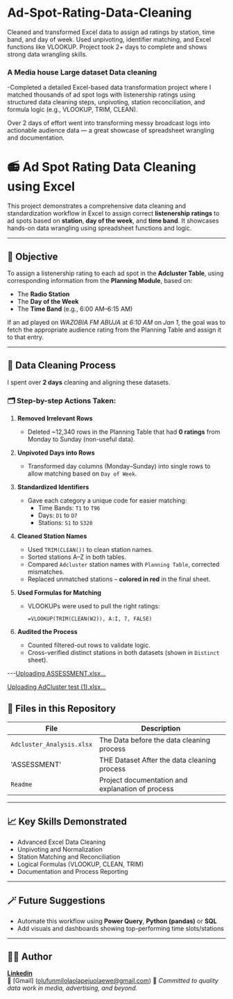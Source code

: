 # Ad-Spot-Rating-Data-Cleaning
Cleaned and transformed Excel data to assign ad ratings by station, time band, and day of week. Used unpivoting, identifier matching, and Excel functions like VLOOKUP. Project took 2+ days to complete and shows strong data wrangling skills.
### A Media house Large dataset Data cleaning
-Completed a detailed Excel-based data transformation project where I matched thousands of ad spot logs with listenership ratings using structured data cleaning steps, unpivoting, station reconciliation, and formula logic (e.g., VLOOKUP, TRIM, CLEAN).

Over 2 days of effort went into transforming messy broadcast logs into actionable audience data — a great showcase of spreadsheet wrangling and documentation.
# 📻 Ad Spot Rating Data Cleaning using Excel

This project demonstrates a comprehensive data cleaning and standardization workflow in Excel to assign correct **listenership ratings** to ad spots based on **station**, **day of the week**, and **time band**. It showcases hands-on data wrangling using spreadsheet functions and logic.

---

## 🎯 Objective

To assign a listenership rating to each ad spot in the **Adcluster Table**, using corresponding information from the **Planning Module**, based on:
- The **Radio Station**
- The **Day of the Week**
- The **Time Band** (e.g., 6:00 AM–6:15 AM)

If an ad played on *WAZOBIA FM ABUJA* at *6:10 AM* on *Jan 1*, the goal was to fetch the appropriate audience rating from the Planning Table and assign it to that entry.

---

## 🔧 Data Cleaning Process

I spent over **2 days** cleaning and aligning these datasets.

### 🗂️ Step-by-step Actions Taken:

1. **Removed Irrelevant Rows**  
   - Deleted ~12,340 rows in the Planning Table that had **0 ratings** from Monday to Sunday (non-useful data).

2. **Unpivoted Days into Rows**  
   - Transformed day columns (Monday–Sunday) into single rows to allow matching based on `Day of Week`.

3. **Standardized Identifiers**  
   - Gave each category a unique code for easier matching:
     - Time Bands: `T1` to `T96`
     - Days: `D1` to `D7`
     - Stations: `S1` to `S320`

4. **Cleaned Station Names**  
   - Used `TRIM(CLEAN())` to clean station names.
   - Sorted stations A–Z in both tables.
   - Compared `Adcluster` station names with `Planning Table`, corrected mismatches.
   - Replaced unmatched stations – **colored in red** in the final sheet.

5. **Used Formulas for Matching**
   - VLOOKUPs were used to pull the right ratings:
     ```excel
     =VLOOKUP(TRIM(CLEAN(W2)), A:I, 7, FALSE)
     ```

6. **Audited the Process**
   - Counted filtered-out rows to validate logic.
   - Cross-verified distinct stations in both datasets (shown in `Distinct` sheet).

---[Uploading ASSESSMENT.xlsx…]()

[Uploading AdCluster test (1).xlsx…]()

## 📂 Files in this Repository

| File | Description |
|------|-------------|
| `Adcluster_Analysis.xlsx` | The Data before the data cleaning process |
| 'ASSESSMENT'| THE Dataset After the data cleaning process|
| `Readme` | Project documentation and explanation of process |

---

## 📈 Key Skills Demonstrated

- Advanced Excel Data Cleaning  
- Unpivoting and Normalization  
- Station Matching and Reconciliation  
- Logical Formulas (VLOOKUP, CLEAN, TRIM)  
- Documentation and Process Reporting  

---

## 🪄 Future Suggestions

- Automate this workflow using **Power Query**, **Python (pandas)** or **SQL**
- Add visuals and dashboards showing top-performing time slots/stations

---

## 👩‍💻 Author

**[Linkedin](https://www.linkedin.com/in/olufunmilolaolaewe/)**  
📧 [Gmail] (olufunmilolaolapejuolaewe@gmail.com) 
📌 *Committed to quality data work in media, advertising, and beyond.*
